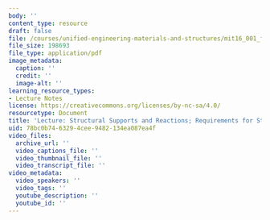 ```yaml
---
body: ''
content_type: resource
draft: false
file: /courses/unified-engineering-materials-and-structures/mit16_001_f21_lec05.pdf
file_size: 198693
file_type: application/pdf
image_metadata:
  caption: ''
  credit: ''
  image-alt: ''
learning_resource_types:
- Lecture Notes
license: https://creativecommons.org/licenses/by-nc-sa/4.0/
resourcetype: Document
title: 'Lecture: Structural Supports and Reactions; Requirements for Structural Equilibrium'
uid: 78bc0b74-6329-4cee-9482-134ea087ea4f
video_files:
  archive_url: ''
  video_captions_file: ''
  video_thumbnail_file: ''
  video_transcript_file: ''
video_metadata:
  video_speakers: ''
  video_tags: ''
  youtube_description: ''
  youtube_id: ''
---
```

